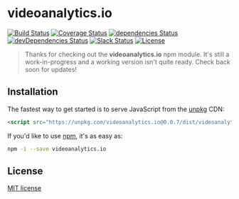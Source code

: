 # videoanalytics.io

[![Build Status](https://img.shields.io/travis/adamstankiewicz/videoanalytics.io/master.svg)](https://travis-ci.org/adamstankiewicz/videoanalytics.io) [![Coverage Status](https://img.shields.io/coveralls/adamstankiewicz/videoanalytics.io/master.svg)](https://coveralls.io/github/adamstankiewicz/videoanalytics.io?branch=master) [![dependencies Status](https://img.shields.io/david/adamstankiewicz/videoanalytics.io.svg)](https://david-dm.org/adamstankiewicz/videoanalytics.io) [![devDependencies Status](https://img.shields.io/david/dev/adamstankiewicz/videoanalytics.io.svg)](https://david-dm.org/adamstankiewicz/videoanalytics.io?type=dev) [![Slack Status](http://videoanalytics-slack.herokuapp.com/badge.svg)](http://videoanalytics-slack.herokuapp.com) [![License](https://img.shields.io/github/license/adamstankiewicz/videoanalytics.io.svg)](LICENSE)

> Thanks for checking out the **videoanalytics.io** npm module. It's still a work-in-progress and a working version isn't quite ready. Check back soon for updates!

## Installation

The fastest way to get started is to serve JavaScript from the [unpkg](https://unpkg.com/) CDN:

```html
<script src="https://unpkg.com/videoanalytics.io@0.0.7/dist/videoanalytics.io.min.js"></script>
```

If you'd like to use [npm](https://www.npmjs.com/), it's as easy as:

```sh
npm -i --save videoanalytics.io
```

## License
[MIT license](LICENSE)
